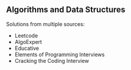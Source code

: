 ## Algorithms and Data Structures

Solutions from multiple sources:

- Leetcode
- AlgoExpert
- Educative
- Elements of Programming Interviews
- Cracking the Coding Interview
